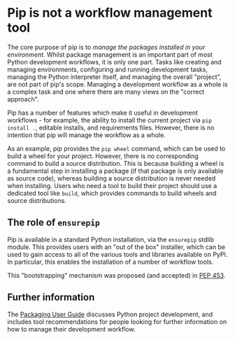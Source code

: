 # Pip is not a workflow management tool

The core purpose of pip is to *manage the packages installed in your
environment*. Whilst package management is an important part of most Python
development workflows, it is only one part. Tasks like creating and managing
environments, configuring and running development tasks, managing the Python
interpreter itself, and managing the overall "project", are not part of pip's
scope. Managing a development workflow as a whole is a complex task and one
where there are many views on the "correct approach".

Pip has a number of features which make it useful in development workflows - for
example, the ability to install the current project via `pip install .`,
editable installs, and requirements files. However, there is no intention that
pip will manage the workflow as a whole.

As an example, pip provides the `pip wheel` command, which can be used to build
a wheel for your project. However, there is no corresponding command to build a
source distribution. This is because building a wheel is a fundamental step in
installing a package (if that package is only available as source code), whereas
building a source distribution is never needed when installing. Users who need a
tool to build their project should use a dedicated tool like `build`, which
provides commands to build wheels and source distributions.


## The role of `ensurepip`

Pip is available in a standard Python installation, via the `ensurepip` stdlib
module. This provides users with an "out of the box" installer, which can be
used to gain access to all of the various tools and libraries available on PyPI.
In particular, this enables the installation of a number of workflow tools.

This "bootstrapping" mechanism was proposed (and accepted) in [PEP
453](https://www.python.org/dev/peps/pep-0453/).


## Further information

The [Packaging User Guide](https://packaging.python.org) discusses Python
project development, and includes tool recommendations for people looking for
further information on how to manage their development workflow.